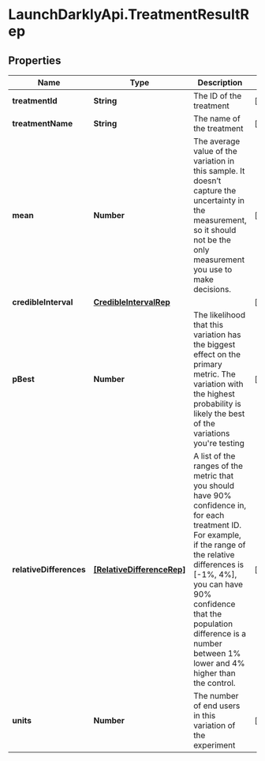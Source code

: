 # LaunchDarklyApi.TreatmentResultRep

## Properties

Name | Type | Description | Notes
------------ | ------------- | ------------- | -------------
**treatmentId** | **String** | The ID of the treatment | [optional] 
**treatmentName** | **String** | The name of the treatment | [optional] 
**mean** | **Number** | The average value of the variation in this sample. It doesn’t capture the uncertainty in the measurement, so it should not be the only measurement you use to make decisions. | [optional] 
**credibleInterval** | [**CredibleIntervalRep**](CredibleIntervalRep.md) |  | [optional] 
**pBest** | **Number** | The likelihood that this variation has the biggest effect on the primary metric. The variation with the highest probability is likely the best of the variations you&#39;re testing | [optional] 
**relativeDifferences** | [**[RelativeDifferenceRep]**](RelativeDifferenceRep.md) | A list of the ranges of the metric that you should have 90% confidence in, for each treatment ID. For example, if the range of the relative differences is [-1%, 4%], you can have 90% confidence that the population difference is a number between 1% lower and 4% higher than the control. | [optional] 
**units** | **Number** | The number of end users in this variation of the experiment | [optional] 


